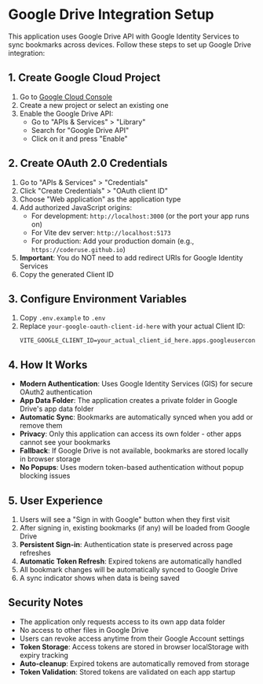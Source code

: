 # Google Drive Integration Setup

This application uses Google Drive API with Google Identity Services to sync bookmarks across devices. Follow these steps to set up Google Drive integration:

## 1. Create Google Cloud Project

1. Go to [Google Cloud Console](https://console.cloud.google.com/)
2. Create a new project or select an existing one
3. Enable the Google Drive API:
   - Go to "APIs & Services" > "Library"
   - Search for "Google Drive API"
   - Click on it and press "Enable"

## 2. Create OAuth 2.0 Credentials

1. Go to "APIs & Services" > "Credentials"
2. Click "Create Credentials" > "OAuth client ID"
3. Choose "Web application" as the application type
4. Add authorized JavaScript origins:
   - For development: `http://localhost:3000` (or the port your app runs on)
   - For Vite dev server: `http://localhost:5173` 
   - For production: Add your production domain (e.g., `https://coderuse.github.io`)
5. **Important**: You do NOT need to add redirect URIs for Google Identity Services
6. Copy the generated Client ID



## 3. Configure Environment Variables

1. Copy `.env.example` to `.env`
2. Replace `your-google-oauth-client-id-here` with your actual Client ID:
   ```
   VITE_GOOGLE_CLIENT_ID=your_actual_client_id_here.apps.googleusercontent.com
   ```

## 4. How It Works

- **Modern Authentication**: Uses Google Identity Services (GIS) for secure OAuth2 authentication
- **App Data Folder**: The application creates a private folder in Google Drive's app data folder
- **Automatic Sync**: Bookmarks are automatically synced when you add or remove them
- **Privacy**: Only this application can access its own folder - other apps cannot see your bookmarks
- **Fallback**: If Google Drive is not available, bookmarks are stored locally in browser storage
- **No Popups**: Uses modern token-based authentication without popup blocking issues

## 5. User Experience

1. Users will see a "Sign in with Google" button when they first visit
2. After signing in, existing bookmarks (if any) will be loaded from Google Drive
3. **Persistent Sign-in**: Authentication state is preserved across page refreshes
4. **Automatic Token Refresh**: Expired tokens are automatically handled
5. All bookmark changes will be automatically synced to Google Drive
6. A sync indicator shows when data is being saved

## Security Notes

- The application only requests access to its own app data folder
- No access to other files in Google Drive
- Users can revoke access anytime from their Google Account settings
- **Token Storage**: Access tokens are stored in browser localStorage with expiry tracking
- **Auto-cleanup**: Expired tokens are automatically removed from storage
- **Token Validation**: Stored tokens are validated on each app startup
